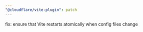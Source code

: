 ```yaml
---
"@cloudflare/vite-plugin": patch
---
```


fix: ensure that Vite restarts atomically when config files change
